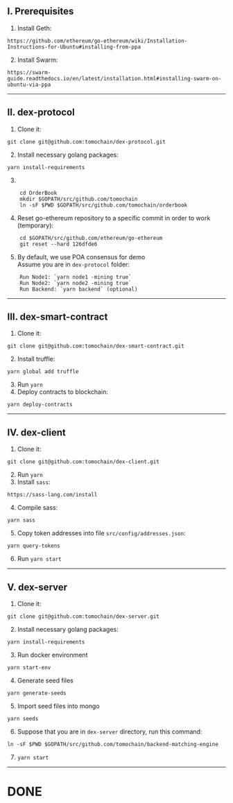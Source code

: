## I. Prerequisites
1. Install Geth: 
```
https://github.com/ethereum/go-ethereum/wiki/Installation-Instructions-for-Ubuntu#installing-from-ppa
```

2. Install Swarm: 
```
https://swarm-guide.readthedocs.io/en/latest/installation.html#installing-swarm-on-ubuntu-via-ppa
```
----------------
## II. dex-protocol
1. Clone it: 
```
git clone git@github.com:tomochain/dex-protocol.git
```
2. Install necessary golang packages:
```
yarn install-requirements
```
3. 
```
    cd OrderBook
    mkdir $GOPATH/src/github.com/tomochain
    ln -sF $PWD $GOPATH/src/github.com/tomochain/orderbook
```
4. Reset go-ethereum repository to a specific commit in order to work (temporary):
```
    cd $GOPATH/src/github.com/ethereum/go-ethereum
    git reset --hard 126dfde6
```
5. By default, we use POA consensus for demo  
    Assume you are in `dex-protocol` folder:
``` 
    Run Node1: `yarn node1 -mining true`  
    Run Node2: `yarn node2 -mining true`  
    Run Backend: `yarn backend` (optional)
```
----------------
## III. dex-smart-contract
1. Clone it: 
```
git clone git@github.com:tomochain/dex-smart-contract.git
```
2. Install truffle:
```
yarn global add truffle
```
3. Run `yarn`
4. Deploy contracts to blockchain:
```
yarn deploy-contracts
```
----------------
## IV. dex-client
1. Clone it:
```
git clone git@github.com:tomochain/dex-client.git
```
2. Run `yarn`
3. Install `sass`:
```
https://sass-lang.com/install
```
4. Compile sass:
```
yarn sass
```
5. Copy token addresses into file `src/config/addresses.json`:
```
yarn query-tokens
```
6. Run `yarn start`
----------------
## V. dex-server
1. Clone it:
```
git clone git@github.com:tomochain/dex-server.git
```
2. Install necessary golang packages:
```
yarn install-requirements
```
3. Run docker environment
```
yarn start-env
```
4. Generate seed files
```
yarn generate-seeds
```
5. Import seed files into mongo
```
yarn seeds
```
6. Suppose that you are in `dex-server` directory, run this command:
```
ln -sF $PWD $GOPATH/src/github.com/tomochain/backend-matching-engine
```
7. `yarn start`

----------------
# DONE

